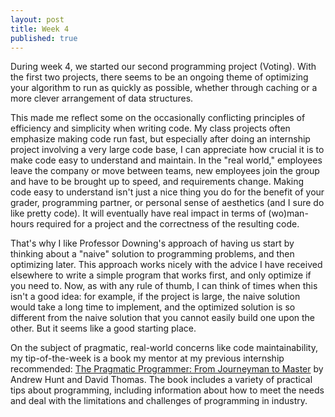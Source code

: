 ```yaml
---
layout: post
title: Week 4
published: true
---
```



During week 4, we started our second programming project (Voting).  With the first two projects, there seems to be an ongoing theme of optimizing your algorithm to run as quickly as possible, whether through caching or a more clever arrangement of data structures.

This made me reflect some on the occasionally conflicting principles of efficiency and simplicity when writing code.  My class projects often emphasize making code run fast, but especially after doing an internship project involving a very large code base, I can appreciate how crucial it is to make code easy to understand and maintain.  In the "real world," employees leave the company or move between teams, new employees join the group and have to be brought up to speed, and requirements change.  Making code easy to understand isn't just a nice thing you do for the benefit of your grader, programming partner, or personal sense of aesthetics (and I sure do like pretty code).  It will eventually have real impact in terms of (wo)man-hours required for a project and the correctness of the resulting code.

That's why I like Professor Downing's approach of having us start by thinking about a "naive" solution to programming problems, and then optimizing later.  This approach works nicely with the advice I have received elsewhere to write a simple program that works first, and only optimize if you need to.  Now, as with any rule of thumb, I can think of times when this isn't a good idea: for example, if the project is large, the naive solution would take a long time to implement, and the optimized solution is so different from the naive solution that you cannot easily build one upon the other.  But it seems like a good starting place.

On the subject of pragmatic, real-world concerns like code maintainability, my tip-of-the-week is a book my mentor at my previous internship recommended: [The Pragmatic Programmer: From Journeyman to Master](http://www.barnesandnoble.com/w/pragmatic-programmer-andrew-hunt/1100504314) by Andrew Hunt and David Thomas.  The book includes a variety of practical tips about programming, including information about how to meet the needs and deal with the limitations and challenges of programming in industry.
